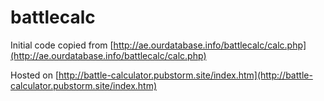 # battlecalc

Initial code copied from [http://ae.ourdatabase.info/battlecalc/calc.php](http://ae.ourdatabase.info/battlecalc/calc.php)

Hosted on [http://battle-calculator.pubstorm.site/index.htm](http://battle-calculator.pubstorm.site/index.htm)